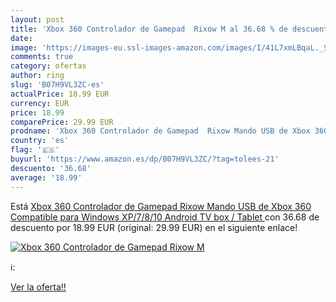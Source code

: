 ```yaml
---
layout: post
title: 'Xbox 360 Controlador de Gamepad  Rixow M al 36.68 % de descuento'
date: 
image: 'https://images-eu.ssl-images-amazon.com/images/I/41L7xmLBqaL._SL200_.jpg'
comments: true
category: ofertas
author: ring
slug: 'B07H9VL3ZC-es'
actualPrice: 18.99 EUR
currency: EUR
price: 18.99
comparePrice: 29.99 EUR
prodname: 'Xbox 360 Controlador de Gamepad  Rixow Mando USB de Xbox 360 Compatible para Windows XP/7/8/10  Android  TV box / Tablet '
country: 'es'
flag: '🇪🇸'
buyurl: 'https://www.amazon.es/dp/B07H9VL3ZC/?tag=tolees-21'
descuento: '36.68'
average: '18.99'
---
```


Está [Xbox 360 Controlador de Gamepad  Rixow Mando USB de Xbox 360 Compatible para Windows XP/7/8/10  Android  TV box / Tablet ](https://www.amazon.es/dp/B07H9VL3ZC/?tag=tolees-21) con 36.68 de descuento por 18.99 EUR (original: 29.99 EUR) en el siguiente enlace!

[![Xbox 360 Controlador de Gamepad  Rixow M](https://images-eu.ssl-images-amazon.com/images/I/41L7xmLBqaL._SL200_.jpg)](https://www.amazon.es/dp/B07H9VL3ZC/?tag=tolees-21)

ℹ️:


[Ver la oferta!!](https://www.amazon.es/dp/B07H9VL3ZC/?tag=tolees-21)
